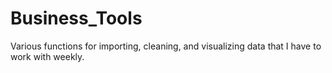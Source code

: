# Business_Tools
Various functions for importing, cleaning, and visualizing data that I have to work with weekly.
